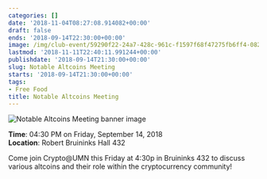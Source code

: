 ```yaml
---
categories: []
date: '2018-11-04T08:27:08.914082+00:00'
draft: false
ends: '2018-09-14T22:30:00+00:00'
image: /img/club-event/59290f22-24a7-428c-961c-f1597f68f47275fb6ff4-082c-4d72-9ccb-e6ec5ddb525f.png
lastmod: '2018-11-11T22:40:11.991244+00:00'
publishdate: '2018-09-14T21:30:00+00:00'
slug: Notable Altcoins Meeting
starts: '2018-09-14T21:30:00+00:00'
tags:
- Free Food
title: Notable Altcoins Meeting
---
```


<img src="/img/club-event/59290f22-24a7-428c-961c-f1597f68f47275fb6ff4-082c-4d72-9ccb-e6ec5ddb525f.png" alt="Notable Altcoins Meeting banner image" /><br>
    <p class="eventInfo">
        <strong>Time</strong>: 04:30 PM on Friday, September 14, 2018<br>
        <strong>Location</strong>: Robert Bruininks Hall 432
    </p>
    <p>Come join Crypto@UMN this Friday at 4:30p in Bruininks 432 to discuss various altcoins and their role within the cryptocurrency community!</p>